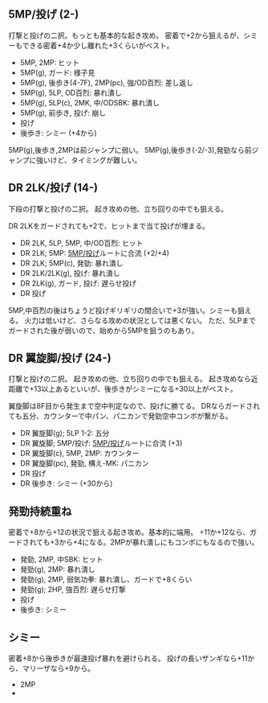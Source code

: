 ## 5MP/投げ (2-)

打撃と投げの二択。もっとも基本的な起き攻め。
密着で+2から狙えるが、シミーもできる密着+4か少し離れた+3くらいがベスト。

- 5MP, 2MP: ヒット
- 5MP(g), ガード: 様子見
- 5MP(g), 後歩き(4-7F), 2MP(pc), 強/OD百烈: 差し返し
- 5MP(g), 5LP, OD百烈: 暴れ潰し
- 5MP(g), 5LP(c), 2MK, 中/ODSBK: 暴れ潰し
- 5MP(g), 前歩き, 投げ: 崩し
- 投げ
- 後歩き: シミー (+4から)

5MP(g),後歩き,2MPは前ジャンプに弱い。
5MP(g),後歩き(-2/-3),発勁なら前ジャンプに強いけど、タイミングが難しい。

## DR 2LK/投げ (14-)

下段の打撃と投げの二択。
起き攻めの他、立ち回りの中でも狙える。

DR 2LKをガードされても+2で、ヒットまで当て投げが埋まる。

- DR 2LK, 5LP, 5MP, 中/OD百烈: ヒット
- DR 2LK; 5MP: [5MP/投げ](#5mp投げ)ルートに合流 (+2/+4)
- DR 2LK; 5MP(c), 発勁: 暴れ潰し
- DR 2LK/2LK(g), 投げ: 暴れ潰し
- DR 2LK(g), ガード, 投げ: 遅らせ投げ
- DR 投げ

5MP,中百烈の後はちょうど投げギリギリの間合いで+3が強い。シミーも狙える。
火力は低いけど、さらなる攻めの状況としては悪くない。
ただ、5LPまでガードされた後が弱いので、始めから5MPを狙うのもあり。

## DR 翼旋脚/投げ (24-)

打撃と投げの二択。
起き攻めの他、立ち回りの中でも狙える。
起き攻めなら近距離で+13以上あるといいが、後歩きがシミーになる+30以上がベスト。

翼旋脚は8F目から発生まで空中判定なので、投げに勝てる。
DRならガードされても五分、カウンターで中パン、パニカンで発勁空中コンボが繋がる。

- DR 翼旋脚(g); 5LP 1-2: 五分
- DR 翼旋脚; 5MP/投げ: [5MP/投げ](#5mp投げ)ルートに合流 (+3)
- DR 翼旋脚(c), 5MP, 2MP: カウンター
- DR 翼旋脚(pc), 発勁, 構え-MK: パニカン
- DR 投げ
- DR 後歩き: シミー (+30から)

## 発勁持続重ね

密着で+8から+12の状況で狙える起き攻め。基本的に端用。
+11か+12なら、ガードされても+3から+4になる。2MPが暴れ潰しにもコンボにもなるので強い。

- 発勁, 2MP, 中SBK: ヒット
- 発勁(g), 2MP: 暴れ潰し
- 発勁(g), 2MP, 弱気功拳: 暴れ潰し、ガードで+8くらい
- 発勁(g); 2HP, 強百烈: 遅らせ打撃
- 投げ
- 後歩き: シミー

## シミー

密着+8から後歩きが最速投げ暴れを避けられる。
投げの長いザンギなら+11から、マリーザなら+9から。

- 2MP
-
